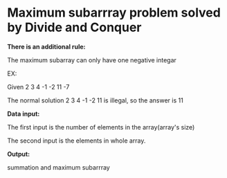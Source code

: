 
# Maximum subarrray problem solved by Divide and Conquer


<b>There is an additional rule:</b>

The maximum subarray can only have one negative integar

EX:

Given 2 3 4 -1 -2 11 -7

The normal solution 2 3 4 -1 -2 11 is illegal, so the answer is 11

<b>Data input:</b>

The first input is the number of elements in the array(array's size)

The second input is the elements in whole array.

<b>Output:</b>

summation and maximum subarrray
